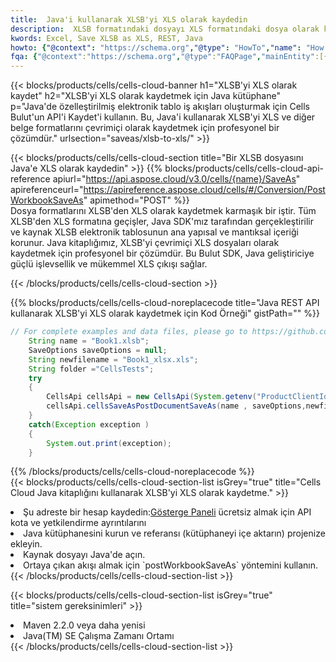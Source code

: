 ```yaml
---
title:  Java'i kullanarak XLSB'yi XLS olarak kaydedin
description:  XLSB formatındaki dosyayı XLS formatındaki dosya olarak kaydetmek için Aspose.Cells Cloud SDK for Java'i kullanma.
kwords: Excel, Save XLSB as XLS, REST, Java
howto: {"@context": "https://schema.org","@type": "HowTo","name": "How to save XLSB as XLS using the Cells Cloud Java library.","description": "How to save XLSB as XLS using the Cells Cloud Java library.","image": {"@type": "ImageObject"},"url": "/java/saveas/xlsb-to-xls/","step": [{ "@type": "HowToStep","name": "How to save XLSB as XLS using the Cells Cloud Java library. step 1", "image": {"@type": "ImageObject",},"url": "/java/saveas/xlsb-to-xls/","text": "Register an account at <a href='https://dashboard.aspose.cloud/'>Dashboard</a> to get free API quota & authorization details",},{ "@type": "HowToStep","name": "How to save XLSB as XLS using the Cells Cloud Java library. step 1", "image": {"@type": "ImageObject",},"url": "/java/saveas/xlsb-to-xls/","text": "Install Java library and add the reference (import the library) to your project.",},{ "@type": "HowToStep","name": "How to save XLSB as XLS using the Cells Cloud Java library. step 1", "image": {"@type": "ImageObject",},"url": "/java/saveas/xlsb-to-xls/","text": "Open the source file in Java.",},{ "@type": "HowToStep","name": "How to save XLSB as XLS using the Cells Cloud Java library. step 1", "image": {"@type": "ImageObject",},"url": "/java/saveas/xlsb-to-xls/","text": "Use the `postWorkbookSaveAs` method to retrieve the resulting stream.",}, ],"supply": {"@type": "HowToSupply","name": "document"},"tool": [{"@type": "HowToTool","name": "IntelliJ IDEA, Visual Studio Code, Eclipse"},{"@type": "HowToTool","name": "Aspose Cells"}],"totalTime": "PT6M"}
fqa: {"@context":"https://schema.org","@type":"FAQPage","mainEntity":[{"@type":"Question","name":"Why save file as other formats file in C# using REST API?","acceptedAnswer":{"@type":"Answer","text":"Documents are encoded in many ways, and some files may be incompatible with the software you use. To open and read such files, just save them as appropriate file formats.<br/><ol><li>Install .NET SDK and add the reference (import the library) to your project.</li><li>Open the source file in C# using REST API.</li><li>Call the PostWorkbookSaveAsRequest() method, passing an output filename with required extension.</li><li>Get the result of save as a separate file.</li></ol>"}},{"@type":"Question","name":"What file formats can I save as with your C# library?","acceptedAnswer":{"@type":"Answer","text":"We support a variety of file formats for conversion using .NET library, including XLSX, Excel, xls , PDF, CSV, HTML, Markdown, XML, PNG, JPG, TIFF, Json, TXT and many more."}},{"@type":"Question","name":"What is the maximum allowed file size for conversion using this .NET library?","acceptedAnswer":{"@type":"Answer","text":"There are no file size limits for format conversions using .NET library."}}]}
---
```

{{< blocks/products/cells/cells-cloud-banner h1="XLSB\'yi XLS olarak kaydet" h2="XLSB\'yi XLS olarak kaydetmek için Java kütüphane" p="Java\'de özelleştirilmiş elektronik tablo iş akışları oluşturmak için Cells Bulut\'un API\'i Kaydet\'i kullanın. Bu, Java\'i kullanarak XLSB\'yi XLS ve diğer belge formatlarını çevrimiçi olarak kaydetmek için profesyonel bir çözümdür." urlsection="saveas/xlsb-to-xls/" >}}

{{< blocks/products/cells/cells-cloud-section title="Bir XLSB dosyasını Java\'e XLS olarak kaydedin" >}}
{{% blocks/products/cells/cells-cloud-api-reference apiurl="https://api.aspose.cloud/v3.0/cells/{name}/SaveAs" apireferenceurl="https://apireference.aspose.cloud/cells/#/Conversion/PostWorkbookSaveAs" apimethod="POST" %}}
<br/>
Dosya formatlarını XLSB'den XLS olarak kaydetmek karmaşık bir iştir. Tüm XLSB'den XLS formatına geçişler, Java SDK'mız tarafından gerçekleştirilir ve kaynak XLSB elektronik tablosunun ana yapısal ve mantıksal içeriği korunur. Java kitaplığımız, XLSB'yi çevrimiçi XLS dosyaları olarak kaydetmek için profesyonel bir çözümdür. Bu Bulut SDK, Java geliştiriciye güçlü işlevsellik ve mükemmel XLS çıkışı sağlar.

{{< /blocks/products/cells/cells-cloud-section >}}

{{% blocks/products/cells/cells-cloud-noreplacecode title="Java REST API kullanarak XLSB\'yi XLS olarak kaydetmek için Kod Örneği" gistPath="" %}}
  
```java
// For complete examples and data files, please go to https://github.com/aspose-cells-cloud/aspose-cells-cloud-java/
    String name = "Book1.xlsb";
    SaveOptions saveOptions = null;
    String newfilename = "Book1_xlsx.xls";
    String folder ="CellsTests";
    try 
    {
        CellsApi cellsApi = new CellsApi(System.getenv("ProductClientId"), System.getenv("ProductClientSecret"));
        cellsApi.cellsSaveAsPostDocumentSaveAs(name , saveOptions,newfilename,false,false,folder,null,null,null,true);                       
    }
    catch(Exception exception )
    {
        System.out.print(exception);
    }
```
  
{{% /blocks/products/cells/cells-cloud-noreplacecode %}}
<br/>
{{< blocks/products/cells/cells-cloud-section-list isGrey="true" title="Cells Cloud Java kitaplığını kullanarak XLSB\'yi XLS olarak kaydetme." >}}
<li> Şu adreste bir hesap kaydedin:<a href="https://dashboard.aspose.cloud/">Gösterge Paneli</a> ücretsiz almak için API kota ve yetkilendirme ayrıntılarını</li>
<li>Java kütüphanesini kurun ve referansı (kütüphaneyi içe aktarın) projenize ekleyin.</li>
<li>Kaynak dosyayı Java'de açın.</li>
<li>Ortaya çıkan akışı almak için `postWorkbookSaveAs` yöntemini kullanın.</li>
{{< /blocks/products/cells/cells-cloud-section-list >}}

{{< blocks/products/cells/cells-cloud-section-list isGrey="true" title="sistem gereksinimleri" >}}
<li>Maven 2.2.0 veya daha yenisi</li>
<li>Java(TM) SE Çalışma Zamanı Ortamı</li>
{{< /blocks/products/cells/cells-cloud-section-list >}}
